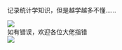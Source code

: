 记录统计学知识，但是越学越多不懂……  

![](https://ss3.bdstatic.com/70cFv8Sh_Q1YnxGkpoWK1HF6hhy/it/u=235094873,1279375120&fm=26&gp=0.jpg)  
如有错误，欢迎各位大佬指错  
![](https://ss0.bdstatic.com/70cFuHSh_Q1YnxGkpoWK1HF6hhy/it/u=1287112679,1612839335&fm=26&gp=0.jpg)
